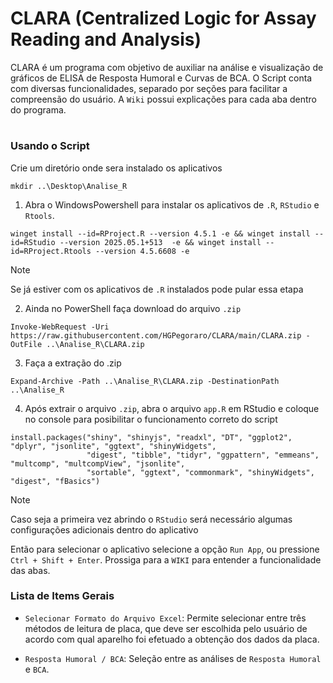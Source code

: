 # CLARA (Centralized Logic for Assay Reading and Analysis)
CLARA é um programa com objetivo de auxiliar na análise e visualização de gráficos de ELISA de Resposta Humoral e Curvas de BCA. O Script conta com diversas funcionalidades, separado por seções para facilitar a compreensão do usuário. A `Wiki` possui explicações para cada aba dentro do programa.
#
### Usando o Script

Crie um diretório onde sera instalado os aplicativos
```
mkdir ..\Desktop\Analise_R
```

1. Abra o WindowsPowershell para instalar os aplicativos de `.R`, `RStudio` e `Rtools`.
```
winget install --id=RProject.R --version 4.5.1 -e && winget install --id=RStudio --version 2025.05.1+513  -e && winget install --id=RProject.Rtools --version 4.5.6608 -e
```

>[!NOTE]
>Se já estiver com os aplicativos de `.R` instalados pode pular essa etapa

2. Ainda no PowerShell faça download do arquivo `.zip`
```
Invoke-WebRequest -Uri https://raw.githubusercontent.com/HGPegoraro/CLARA/main/CLARA.zip -OutFile ..\Analise_R\CLARA.zip
```

3. Faça a extração do .zip
```
Expand-Archive -Path ..\Analise_R\CLARA.zip -DestinationPath ..\Analise_R
```

4. Após extrair o arquivo `.zip`, abra o arquivo `app.R` em RStudio e coloque no console para posibilitar o funcionamento correto do script
```
install.packages("shiny", "shinyjs", "readxl", "DT", "ggplot2", "dplyr", "jsonlite", "ggtext", "shinyWidgets",
                 "digest", "tibble", "tidyr", "ggpattern", "emmeans", "multcomp", "multcompView", "jsonlite",
                 "sortable", "ggtext", "commonmark", "shinyWidgets", "digest", "fBasics") 
```
>[!NOTE]
>Caso seja a primeira vez abrindo o `RStudio` será necessário algumas configurações adicionais dentro do aplicativo

Então para selecionar o aplicativo selecione a opção `Run App`, ou pressione `Ctrl + Shift + Enter`. Prossiga para a `WIKI` para entender a funcionalidade das abas.
### Lista de Items Gerais

- `Selecionar Formato do Arquivo Excel`: Permite selecionar entre três métodos de leitura de placa, que deve ser escolhida pelo usuário de acordo com qual aparelho foi efetuado a obtenção dos dados da placa.

- `Resposta Humoral / BCA`: Seleção entre as análises de `Resposta Humoral` e `BCA`.
